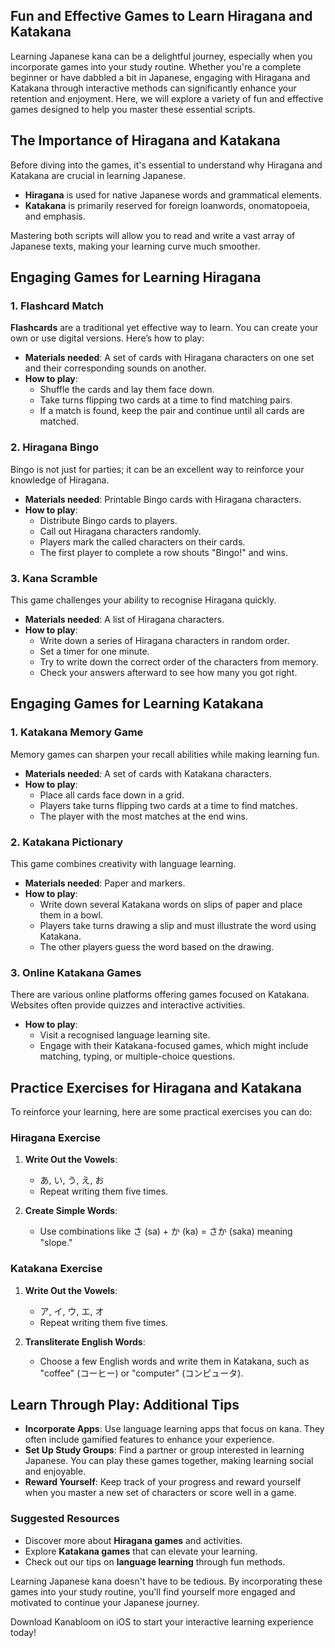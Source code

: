 ## Fun and Effective Games to Learn Hiragana and Katakana

Learning Japanese kana can be a delightful journey, especially when you incorporate games into your study routine. Whether you're a complete beginner or have dabbled a bit in Japanese, engaging with Hiragana and Katakana through interactive methods can significantly enhance your retention and enjoyment. Here, we will explore a variety of fun and effective games designed to help you master these essential scripts.

## The Importance of Hiragana and Katakana

Before diving into the games, it's essential to understand why Hiragana and Katakana are crucial in learning Japanese. 

- **Hiragana** is used for native Japanese words and grammatical elements.
- **Katakana** is primarily reserved for foreign loanwords, onomatopoeia, and emphasis.

Mastering both scripts will allow you to read and write a vast array of Japanese texts, making your learning curve much smoother.

## Engaging Games for Learning Hiragana

### 1. Flashcard Match

**Flashcards** are a traditional yet effective way to learn. You can create your own or use digital versions. Here’s how to play:

- **Materials needed**: A set of cards with Hiragana characters on one set and their corresponding sounds on another.
- **How to play**:
  - Shuffle the cards and lay them face down.
  - Take turns flipping two cards at a time to find matching pairs.
  - If a match is found, keep the pair and continue until all cards are matched.

### 2. Hiragana Bingo

Bingo is not just for parties; it can be an excellent way to reinforce your knowledge of Hiragana.

- **Materials needed**: Printable Bingo cards with Hiragana characters.
- **How to play**:
  - Distribute Bingo cards to players.
  - Call out Hiragana characters randomly.
  - Players mark the called characters on their cards.
  - The first player to complete a row shouts "Bingo!" and wins.

### 3. Kana Scramble

This game challenges your ability to recognise Hiragana quickly.

- **Materials needed**: A list of Hiragana characters.
- **How to play**:
  - Write down a series of Hiragana characters in random order.
  - Set a timer for one minute.
  - Try to write down the correct order of the characters from memory.
  - Check your answers afterward to see how many you got right.

## Engaging Games for Learning Katakana

### 1. Katakana Memory Game

Memory games can sharpen your recall abilities while making learning fun.

- **Materials needed**: A set of cards with Katakana characters.
- **How to play**:
  - Place all cards face down in a grid.
  - Players take turns flipping two cards at a time to find matches.
  - The player with the most matches at the end wins.

### 2. Katakana Pictionary

This game combines creativity with language learning.

- **Materials needed**: Paper and markers.
- **How to play**:
  - Write down several Katakana words on slips of paper and place them in a bowl.
  - Players take turns drawing a slip and must illustrate the word using Katakana.
  - The other players guess the word based on the drawing.

### 3. Online Katakana Games

There are various online platforms offering games focused on Katakana. Websites often provide quizzes and interactive activities.

- **How to play**:
  - Visit a recognised language learning site.
  - Engage with their Katakana-focused games, which might include matching, typing, or multiple-choice questions.

## Practice Exercises for Hiragana and Katakana

To reinforce your learning, here are some practical exercises you can do:

### Hiragana Exercise

1. **Write Out the Vowels**: 
   - あ, い, う, え, お
   - Repeat writing them five times.

2. **Create Simple Words**:
   - Use combinations like さ (sa) + か (ka) = さか (saka) meaning "slope."

### Katakana Exercise

1. **Write Out the Vowels**:
   - ア, イ, ウ, エ, オ
   - Repeat writing them five times.

2. **Transliterate English Words**:
   - Choose a few English words and write them in Katakana, such as "coffee" (コーヒー) or "computer" (コンピュータ).

## Learn Through Play: Additional Tips

- **Incorporate Apps**: Use language learning apps that focus on kana. They often include gamified features to enhance your experience.
- **Set Up Study Groups**: Find a partner or group interested in learning Japanese. You can play these games together, making learning social and enjoyable.
- **Reward Yourself**: Keep track of your progress and reward yourself when you master a new set of characters or score well in a game.

### Suggested Resources

- Discover more about **Hiragana games** and activities.
- Explore **Katakana games** that can elevate your learning.
- Check out our tips on **language learning** through fun methods.

Learning Japanese kana doesn't have to be tedious. By incorporating these games into your study routine, you'll find yourself more engaged and motivated to continue your Japanese journey. 

Download Kanabloom on iOS to start your interactive learning experience today!
